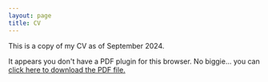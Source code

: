 ```yaml
---
layout: page
title: CV
---
```

<p>This is a copy of my CV as of September 2024.</p>

<object data="assets/documents/psummers_cv_11092024.pdf" type="application/pdf" width="100%" height="1000">
  
  <p>It appears you don't have a PDF plugin for this browser.
    No biggie... you can <a href="assets/documents/psummers_cv_11092024.pdf">click here to
      download the PDF file.</a></p>
  
</object>
